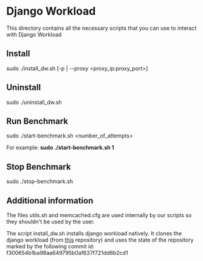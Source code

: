 # Django Workload

This directory contains all the necessary scripts that you can use to interact with Django Workload

## Install

sudo ./install_dw.sh [-p | --proxy <proxy_ip:proxy_port>]

## Uninstall

sudo ./uninstall_dw.sh

## Run Benchmark

sudo ./start-benchmark.sh <number_of_attempts>

For example: **sudo ./start-benchmark.sh 1**

## Stop Benchmark

sudo ./stop-benchmark.sh

## Additional information

The files utils.sh and memcached.cfg are used internally by our scripts so they shouldn't be used by the user.

The script install_dw.sh installs django workload natively. It clones the django workload (from [this](https://github.com/Instagram/django-workload)
repository) and uses the state of the repository marked by the following commit id: f300654b1ba98aa649795b0af637f721dd6b2cd1
